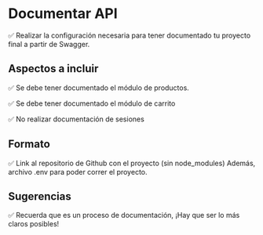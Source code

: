 # Documentar API

✅ Realizar la configuración necesaria para tener documentado tu proyecto final a partir de Swagger.

## Aspectos a incluir

✅ Se debe tener documentado el módulo de productos.

✅ Se debe tener documentado el módulo de carrito

✅ No realizar documentación de sesiones

## Formato

✅ Link al repositorio de Github con el proyecto (sin node_modules)
Además, archivo .env para poder correr el proyecto.

## Sugerencias

✅ Recuerda que es un proceso de documentación, ¡Hay que ser lo más claros posibles!